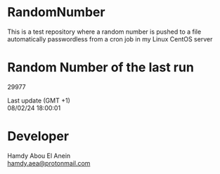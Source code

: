 # RandomNumber    
This is a test repository where a random number is pushed to a file automatically passwordless from a cron job in my Linux CentOS server    
# Random Number of the last run   
29977
      
Last update (GMT +1)    
08/02/24 18:00:01
# Developer    
Hamdy Abou El Anein   
hamdy.aea@protonmail.com
